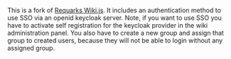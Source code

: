 This is a fork of [Requarks Wiki.js](https://github.com/Requarks/wiki).
It includes an authentication method to use SSO via an openid keycloak server.
Note, if you want to use SSO you have to activate self registration for the keycloak provider in the wiki administration panel.
You also have to create a new group and assign that group to created users, because they will not be able to login without any assigned group.